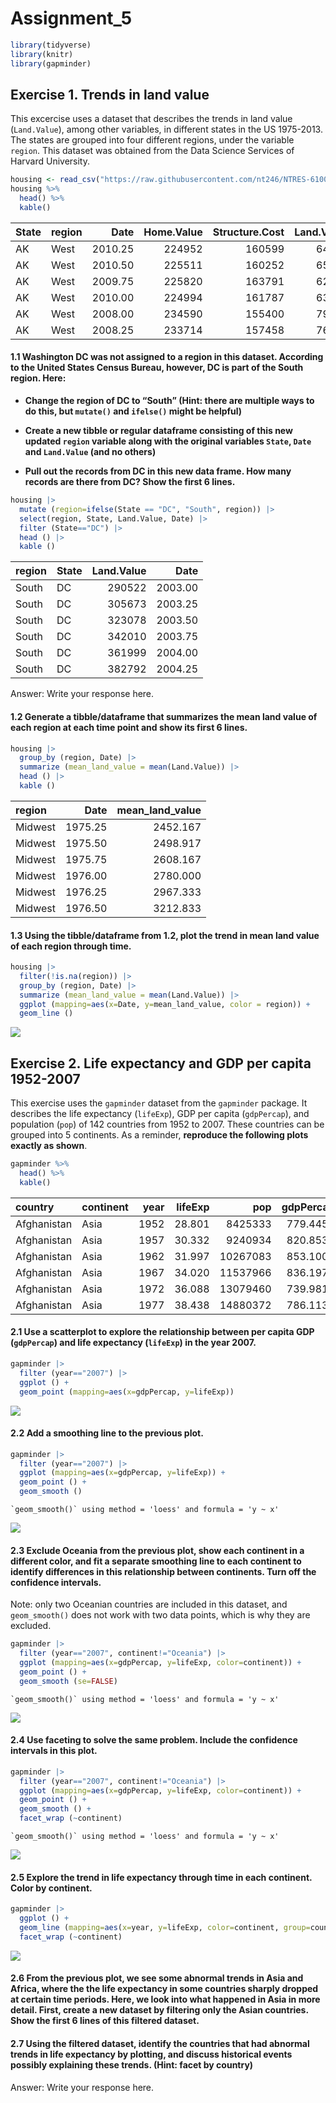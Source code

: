 # Assignment_5


``` r
library(tidyverse)
library(knitr)
library(gapminder)
```

## **Exercise 1. Trends in land value**

This excercise uses a dataset that describes the trends in land value
(`Land.Value`), among other variables, in different states in the US
1975-2013. The states are grouped into four different regions, under the
variable `region`. This dataset was obtained from the Data Science
Services of Harvard University.

``` r
housing <- read_csv("https://raw.githubusercontent.com/nt246/NTRES-6100-data-science/master/datasets/landdata_states.csv")
housing %>%
  head() %>% 
  kable() 
```

| State | region | Date | Home.Value | Structure.Cost | Land.Value | Land.Share..Pct. | Home.Price.Index | Land.Price.Index | Year | Qrtr |
|:---|:---|---:|---:|---:|---:|---:|---:|---:|---:|---:|
| AK | West | 2010.25 | 224952 | 160599 | 64352 | 28.6 | 1.481 | 1.552 | 2010 | 1 |
| AK | West | 2010.50 | 225511 | 160252 | 65259 | 28.9 | 1.484 | 1.576 | 2010 | 2 |
| AK | West | 2009.75 | 225820 | 163791 | 62029 | 27.5 | 1.486 | 1.494 | 2009 | 3 |
| AK | West | 2010.00 | 224994 | 161787 | 63207 | 28.1 | 1.481 | 1.524 | 2009 | 4 |
| AK | West | 2008.00 | 234590 | 155400 | 79190 | 33.8 | 1.544 | 1.885 | 2007 | 4 |
| AK | West | 2008.25 | 233714 | 157458 | 76256 | 32.6 | 1.538 | 1.817 | 2008 | 1 |

#### **1.1 Washington DC was not assigned to a region in this dataset. According to the United States Census Bureau, however, DC is part of the South region. Here:**

- **Change the region of DC to “South” (Hint: there are multiple ways to
  do this, but `mutate()` and `ifelse()` might be helpful)**

- **Create a new tibble or regular dataframe consisting of this new
  updated `region` variable along with the original variables `State`,
  `Date` and `Land.Value` (and no others)**

- **Pull out the records from DC in this new data frame. How many
  records are there from DC? Show the first 6 lines.**

``` r
housing |>
  mutate (region=ifelse(State == "DC", "South", region)) |>
  select(region, State, Land.Value, Date) |>
  filter (State=="DC") |>
  head () |>
  kable ()
```

| region | State | Land.Value |    Date |
|:-------|:------|-----------:|--------:|
| South  | DC    |     290522 | 2003.00 |
| South  | DC    |     305673 | 2003.25 |
| South  | DC    |     323078 | 2003.50 |
| South  | DC    |     342010 | 2003.75 |
| South  | DC    |     361999 | 2004.00 |
| South  | DC    |     382792 | 2004.25 |

Answer: Write your response here.

#### **1.2 Generate a tibble/dataframe that summarizes the mean land value of each region at each time point and show its first 6 lines.**

``` r
housing |>
  group_by (region, Date) |>
  summarize (mean_land_value = mean(Land.Value)) |>
  head () |>
  kable ()
```

| region  |    Date | mean_land_value |
|:--------|--------:|----------------:|
| Midwest | 1975.25 |        2452.167 |
| Midwest | 1975.50 |        2498.917 |
| Midwest | 1975.75 |        2608.167 |
| Midwest | 1976.00 |        2780.000 |
| Midwest | 1976.25 |        2967.333 |
| Midwest | 1976.50 |        3212.833 |

#### **1.3 Using the tibble/dataframe from 1.2, plot the trend in mean land value of each region through time.**

``` r
housing |>
  filter(!is.na(region)) |>
  group_by (region, Date) |>
  summarize (mean_land_value = mean(Land.Value)) |>
  ggplot (mapping=aes(x=Date, y=mean_land_value, color = region)) +
  geom_line ()
```

![](assignment_5_files/figure-commonmark/unnamed-chunk-5-1.png)

## **Exercise 2. Life expectancy and GDP per capita 1952-2007**

This exercise uses the `gapminder` dataset from the `gapminder` package.
It describes the life expectancy (`lifeExp`), GDP per capita
(`gdpPercap`), and population (`pop`) of 142 countries from 1952 to
2007. These countries can be grouped into 5 continents. As a reminder,
**reproduce the following plots exactly as shown**.

``` r
gapminder %>% 
  head() %>% 
  kable()
```

| country     | continent | year | lifeExp |      pop | gdpPercap |
|:------------|:----------|-----:|--------:|---------:|----------:|
| Afghanistan | Asia      | 1952 |  28.801 |  8425333 |  779.4453 |
| Afghanistan | Asia      | 1957 |  30.332 |  9240934 |  820.8530 |
| Afghanistan | Asia      | 1962 |  31.997 | 10267083 |  853.1007 |
| Afghanistan | Asia      | 1967 |  34.020 | 11537966 |  836.1971 |
| Afghanistan | Asia      | 1972 |  36.088 | 13079460 |  739.9811 |
| Afghanistan | Asia      | 1977 |  38.438 | 14880372 |  786.1134 |

#### **2.1 Use a scatterplot to explore the relationship between per capita GDP (`gdpPercap`) and life expectancy (`lifeExp`) in the year 2007.**

``` r
gapminder |>
  filter (year=="2007") |>
  ggplot () +
  geom_point (mapping=aes(x=gdpPercap, y=lifeExp))
```

![](assignment_5_files/figure-commonmark/unnamed-chunk-7-1.png)

#### **2.2 Add a smoothing line to the previous plot.**

``` r
gapminder |>
  filter (year=="2007") |>
  ggplot (mapping=aes(x=gdpPercap, y=lifeExp)) +
  geom_point () +
  geom_smooth ()
```

    `geom_smooth()` using method = 'loess' and formula = 'y ~ x'

![](assignment_5_files/figure-commonmark/unnamed-chunk-8-1.png)

#### **2.3 Exclude Oceania from the previous plot, show each continent in a different color, and fit a separate smoothing line to each continent to identify differences in this relationship between continents. Turn off the confidence intervals.**

Note: only two Oceanian countries are included in this dataset, and
`geom_smooth()` does not work with two data points, which is why they
are excluded.

``` r
gapminder |>
  filter (year=="2007", continent!="Oceania") |>
  ggplot (mapping=aes(x=gdpPercap, y=lifeExp, color=continent)) +
  geom_point () +
  geom_smooth (se=FALSE)
```

    `geom_smooth()` using method = 'loess' and formula = 'y ~ x'

![](assignment_5_files/figure-commonmark/unnamed-chunk-9-1.png)

#### **2.4 Use faceting to solve the same problem. Include the confidence intervals in this plot.**

``` r
gapminder |>
  filter (year=="2007", continent!="Oceania") |>
  ggplot (mapping=aes(x=gdpPercap, y=lifeExp, color=continent)) +
  geom_point () +
  geom_smooth () +
  facet_wrap (~continent)
```

    `geom_smooth()` using method = 'loess' and formula = 'y ~ x'

![](assignment_5_files/figure-commonmark/unnamed-chunk-10-1.png)

#### **2.5 Explore the trend in life expectancy through time in each continent. Color by continent.**

``` r
gapminder |>
  ggplot () +
  geom_line (mapping=aes(x=year, y=lifeExp, color=continent, group=country)) +
  facet_wrap (~continent)
```

![](assignment_5_files/figure-commonmark/unnamed-chunk-11-1.png)

#### **2.6 From the previous plot, we see some abnormal trends in Asia and Africa, where the the life expectancy in some countries sharply dropped at certain time periods. Here, we look into what happened in Asia in more detail. First, create a new dataset by filtering only the Asian countries. Show the first 6 lines of this filtered dataset.**

#### **2.7 Using the filtered dataset, identify the countries that had abnormal trends in life expectancy by plotting, and discuss historical events possibly explaining these trends. (Hint: facet by country)**

Answer: Write your response here.

